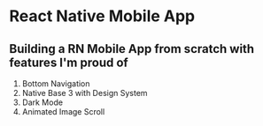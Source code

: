 # React Native Mobile App

## Building a RN Mobile App from scratch with features I'm proud of

1. Bottom Navigation
2. Native Base 3 with Design System
3. Dark Mode
4. Animated Image Scroll
